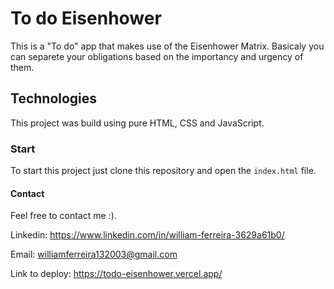# To do Eisenhower

This is a "To do" app that makes use of the Eisenhower Matrix. Basicaly you can separete your obligations based on the importancy and urgency of them.

## Technologies

This project was build using pure HTML, CSS and JavaScript.

### Start

To start this project just clone this repository and open the `index.html` file.

#### Contact

Feel free to contact me :).

Linkedin: https://www.linkedin.com/in/william-ferreira-3629a61b0/

Email: williamferreira132003@gmail.com

Link to deploy: https://todo-eisenhower.vercel.app/